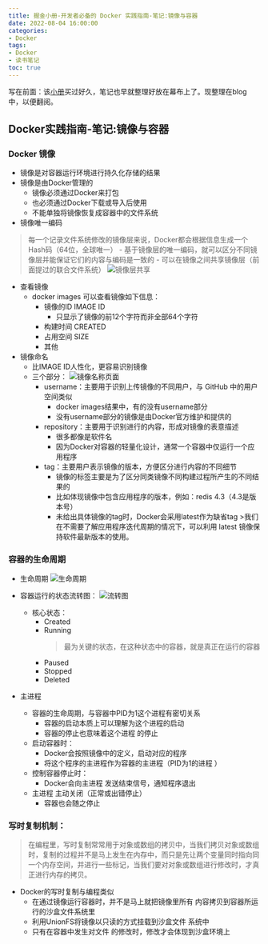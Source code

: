 ```yaml
---
title: 掘金小册-开发者必备的 Docker 实践指南-笔记:镜像与容器
date: 2022-08-04 16:00:00
categories:
- Docker
tags:
- Docker
- 读书笔记
toc: true
---
```

写在前面：该[小册](https://juejin.cn/book/6844733746462064654)买过好久，笔记也早就整理好放在幕布上了。现整理在blog中，以便翻阅。
## Docker实践指南-笔记:镜像与容器
<!--more-->
### Docker 镜像
- 镜像是对容器运行环境进行持久化存储的结果
- 镜像是由Docker管理的
    - 镜像必须通过Docker来打包
    - 也必须通过Docker下载或导入后使用
    - 不能单独将镜像恢复成容器中的文件系统
- 镜像唯一编码
>每一个记录文件系统修改的镜像层来说，Docker都会根据信息生成一个Hash码（64位，全球唯一）
    - 基于镜像层的唯一编码，就可以区分不同镜像层并能保证它们的内容与编码是一致的
    - 可以在镜像之间共享镜像层（前面提过的联合文件系统）
      ![镜像层共享](http://data.tcbang.xyz/uPic/YBr5GU.jpg)
- 查看镜像
    - docker images 可以查看镜像如下信息：
         - 镜像的ID IMAGE ID
              - 只显示了镜像的前12个字符而非全部64个字符
         - 构建时间  CREATED
         - 占用空间 SIZE
         - 其他
- 镜像命名
    - 比IMAGE ID人性化，更容易识别镜像
    - 三个部分：
         ![镜像名称页面](http://data.tcbang.xyz/uPic/W5mAOp.jpg)
         - username：主要用于识别上传镜像的不同用户，与 GitHub 中的用户空间类似
              - docker images结果中，有的没有username部分
              - 没有username部分的镜像是由Docker官方维护和提供的
         - repository：主要用于识别进行的内容，形成对镜像的表意描述
              - 很多都像是软件名
              - 因为Docker对容器的轻量化设计，通常一个容器中仅运行一个应用程序
         - tag：主要用户表示镜像的版本，方便区分进行内容的不同细节
              - 镜像的标签主要是为了区分同类镜像不同构建过程所产生的不同结果的
              - 比如体现镜像中包含应用程序的版本，例如：redis 4.3（4.3是版本号）
              - 未给出具体镜像的tag时，Docker会采用latest作为缺省tag
               >我们在不需要了解应用程序迭代周期的情况下，可以利用 latest 镜像保持软件最新版本的使用。​

### 容器的生命周期
- 生命周期
     ![生命周期](http://data.tcbang.xyz/uPic/BnArJi.png)

- 容器运行的状态流转图：
     ![流转图](http://docker-saigon.github.io/img/event_state.png)
    - 核心状态：
         - Created
         - Running
           >最为关键的状态，在这种状态中的容器，就是真正在运行的容器
         - Paused
         - Stopped
         - Deleted
- 主进程
    - 容器的生命周期，与容器中PID为1这个进程有密切关系
         - 容器的启动本质上可以理解为这个进程的启动
         - 容器的停止也意味着这个进程 的停止
    - 启动容器时：
         - Docker会按照镜像中的定义，启动对应的程序
         - 将这个程序的主进程作为容器的主进程（PID为1的进程 ）
    - 控制容器停止时：
         - Docker会向主进程 发送结束信号，通知程序退出
    - 主进程 主动关闭（正常或出错停止）
         - 容器也会随之停止

### 写时复制机制：
>在编程里，写时复制常常用于对象或数组的拷贝中，当我们拷贝对象或数组时，复制的过程并不是马上发生在内存中，而只是先让两个变量同时指向同一个内存空间，并进行一些标记，当我们要对对象或数组进行修改时，才真正进行内存的拷贝。
- Docker的写时复制与编程类似
    - 在通过镜像运行容器时，并不是马上就把镜像里所有 内容拷贝到容器所运行的沙盒文件系统里
    - 利用UnionFS将镜像以只读的方式挂载到沙盒文件 系统中
    - 只有在容器中发生对文件 的修改时，修改才会体现到沙盒环境上
